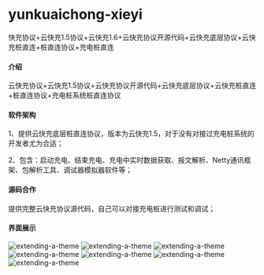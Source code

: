 # yunkuaichong-xieyi
快充协议+云快充1.5协议+云快充1.6+云快充协议开源代码+云快充底层协议+云快充桩直连+桩直连协议+充电桩直连

#### 介绍
云快充协议+云快充1.5协议+云快充协议开源代码+云快充底层协议+云快充桩直连+桩直连协议+充电桩系统桩直连协议

#### 软件架构

1、提供云快充底层桩直连协议，版本为云快充1.5，对于没有对接过充电桩系统的开发者尤为合适；

2、包含：启动充电、结束充电、充电中实时数据获取、报文解析、Netty通讯框架、包解析工具、调试器模拟器软件等；

#### 源码合作

提供完整云快充协议源代码，自己可以对接充电桩进行测试和调试；

#### 界面展示

![extending-a-theme](/01.png)
![extending-a-theme](/02.png)
![extending-a-theme](/02.jpg)
![extending-a-theme](/05.jpg)
![extending-a-theme](/03.jpg)
![extending-a-theme](/04.jpg)
![extending-a-theme](/微信图片_20240709101914.jpg)



